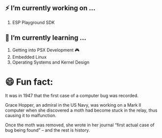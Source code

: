 ###  
## ⚡  I’m currently working on ...
1. ESP Playground SDK
## 📖 I’m currently learning ...
1. Getting into PSX Development 🎮
2. Embedded Linux
3. Operating Systems and Kernel Design
# 😄 Fun fact: 
 
It was in 1947 that the first case of a computer bug was recorded. 

Grace Hopper, an admiral in the US Navy, was working on a Mark II computer when she discovered a moth had become stuck in the relay, thus causing it to malfunction.

Once the moth was removed, she wrote in her journal “first actual case of bug being found” – and the rest is history.
 
  

